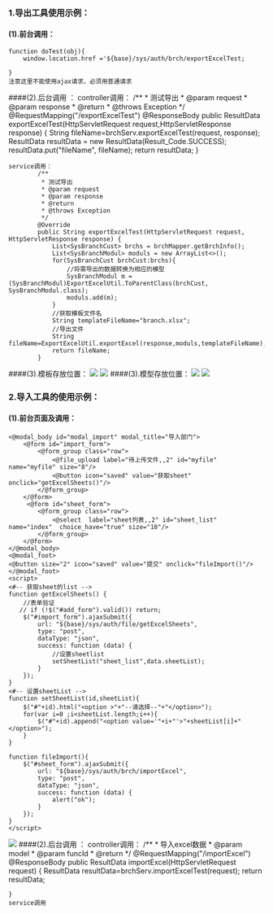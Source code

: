 

### 1.导出工具使用示例：
#### (1).前台调用：

    function doTest(obj){
    	window.location.href ='${base}/sys/auth/brch/exportExcelTest;
    	
    }
    注意这里不能使用ajax请求，必须用普通请求

 ####(2).后台调用 ：
     controller调用：
             /**
             * 测试导出
             * @param request
             * @param response
             * @return
             * @throws Exception
             */
            @RequestMapping("/exportExcelTest")
            @ResponseBody 
            public ResultData exportExcelTest(HttpServletRequest request,HttpServletResponse response) {
            	String fileName=brchServ.exportExcelTest(request, response);
            	ResultData resultData = new ResultData(Result_Code.SUCCESS);
            	resultData.put("fileName", fileName);
                return resultData;
            }  
            
            
    service调用：
            /**
             * 测试导出
             * @param request
             * @param response
             * @return
             * @throws Exception
             */
            @Override
         	public String exportExcelTest(HttpServletRequest request, HttpServletResponse response) {
         		List<SysBranchCust> brchs = brchMapper.getBrchInfo();
         		List<SysBranchModul> moduls = new ArrayList<>();
         		for(SysBranchCust brchCust:brchs){
         			//将需导出的数据转换为相应的模型
         			SysBranchModul m = (SysBranchModul)ExportExcelUtil.ToParentClass(brchCust, SysBranchModul.class);
         			moduls.add(m);
         		}
         		//获取模板文件名
         		String templateFileName="branch.xlsx";
         		//导出文件
         		String fileName=ExportExcelUtil.exportExcel(response,moduls,templateFileName);
         		return fileName;
         	}
####(3).模板存放位置： 
![](/assets/excel1.png)
![](/assets/excel5.png)
####(3).模型存放位置： 
![](/assets/excel2.png)
![](/assets/excel3.png)

### 2.导入工具的使用示例：
#### (1).前台页面及调用：
    <@modal_body id="modal_import" modal_title="导入部门">
        <@form id="import_form">
            <@form_group class="row">
                <@file_upload label="待上传文件,,2" id="myfile" name="myfile" size="8"/>
                <@button icon="saved" value="获取sheet" onclick="getExcelSheets()"/>
            </@form_group>
        </@form>
     	 <@form id="sheet_form">
            <@form_group class="row">
                <@select  label="sheet列表,,2" id="sheet_list"  name="index"  choice_have="true" size="10"/>
            </@form_group>
        </@form>
    </@modal_body>
    <@modal_foot>
    <@button size="2" icon="saved" value="提交" onclick="fileImport()"/>
    </@modal_foot>
    <script>
    <#-- 获取sheet的list -->
    function getExcelSheets() {
        //表单验证
       // if (!$("#add_form").valid()) return;
        $("#import_form").ajaxSubmit({
            url: "${base}/sys/auth/file/getExcelSheets",
            type: "post",
            dataType: "json",
            success: function (data) {
            	//设置sheetlist
            	setSheetList("sheet_list",data.sheetList);
            }
        });
    }
    <#-- 设置sheetList -->
    function setSheetList(id,sheetList){
    	$("#"+id).html("<option >"+"--请选择--"+"</option>");
    	for(var i=0 ;i<sheetList.length;i++){
    		$("#"+id).append("<option value='"+i+"'>"+sheetList[i]+"</option>");
    	}
    }
    
    function fileImport(){
    	$("#sheet_form").ajaxSubmit({
            url: "${base}/sys/auth/brch/importExcel",
            type: "post",
            dataType: "json",
            success: function (data) {
            	alert("ok");
            }
        });
    }
    </script>

![](/assets/sxcel6.png)
####(2).后台调用 ：
 controller调用：
     /**
	 * 导入excel数据
	 * @param model
	 * @param funcId
	 * @return
	 */
	@RequestMapping("/importExcel")
	@ResponseBody
    public ResultData importExcel(HttpServletRequest request) {
		ResultData resultData=brchServ.importExcelTest(request);
        return resultData;
        
    }
    service调用